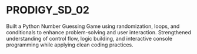 # PRODIGY_SD_02
Built a Python Number Guessing Game using randomization, loops, and conditionals to enhance problem-solving and user interaction. Strengthened understanding of control flow, logic building, and interactive console programming while applying clean coding practices.
